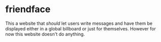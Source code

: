 # friendface

This a website that *should* let users write messages and have them be displayed either in a global billboard or just for themselves. However for now this website doesn't do anything.
